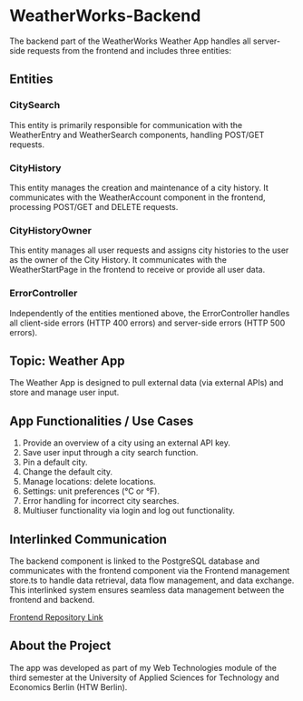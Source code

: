 # WeatherWorks-Backend

The backend part of the WeatherWorks Weather App handles all server-side requests from the frontend and includes three entities:

## Entities

### CitySearch

This entity is primarily responsible for communication with the WeatherEntry and WeatherSearch components, handling POST/GET requests.

### CityHistory

This entity manages the creation and maintenance of a city history. It communicates with the WeatherAccount component in the frontend, 
processing POST/GET and DELETE requests.

### CityHistoryOwner

This entity manages all user requests and assigns city histories to the user as the owner of the City History. 
It communicates with the WeatherStartPage in the frontend to receive or provide all user data.

### ErrorController

Independently of the entities mentioned above, the ErrorController handles all client-side errors (HTTP 400 errors) 
and server-side errors (HTTP 500 errors).

## Topic: Weather App

The Weather App is designed to pull external data (via external APIs) and store and manage user input.

## App Functionalities / Use Cases

1. Provide an overview of a city using an external API key.
2. Save user input through a city search function.
3. Pin a default city.
4. Change the default city.
5. Manage locations: delete locations.
6. Settings: unit preferences (°C or °F).
7. Error handling for incorrect city searches.
8. Multiuser functionality via login and log out functionality.

## Interlinked Communication

The backend component is linked to the PostgreSQL database and communicates with the frontend component 
via the Frontend management store.ts 
to handle data retrieval, data flow management, and data exchange. 
This interlinked system ensures seamless data management between the frontend and backend.

[Frontend Repository Link](https://github.com/Ann-Jacqueline/WeatherWorks-Frontend)

## About the Project

The app was developed as part of my Web Technologies module of the third semester 
at the University of Applied Sciences for Technology and Economics Berlin (HTW Berlin).
